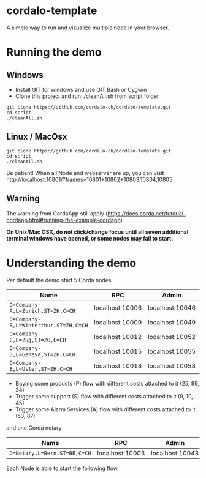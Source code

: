 # cordalo-template

A simple way to run and vizualize multiple node in your browser.

# Running the demo

## Windows 

* Install GIT for windows and use GIT Bash or Cygwin
* Clone this project and run ./cleanAll.sh from script folder
```
git clone https://github.com/cordalo-ch/cordalo-template.git
cd script
./cleanAll.sh
```

## Linux / MacOsx
```
git clone https://github.com/cordalo-ch/cordalo-template.git
cd script
./cleanAll.sh
```

Be patient!
When all Node and webserver are up, you can visit http://localhost:10801/?frames=10801+10802+10803,10804,10805

## Warning
The warning from CordaApp still apply (https://docs.corda.net/tutorial-cordapp.html#running-the-example-cordapp)

**On Unix/Mac OSX, do not click/change focus until all seven additional terminal windows have opened, or some nodes may fail to start.**

# Understanding the demo

Per default the demo start 5 Corda nodes

| Name | RPC | Admin | Webserver |
| ------------- | ------------- | ------------- | ------------- | 
| `O=Company-A,L=Zurich,ST=ZH,C=CH`  | localhost:10006 | localhost:10046 | localhost:10801
| `O=Company-B,L=Winterthur,ST=ZH,C=CH`  | localhost:10009 | localhost:10049 | localhost:10802
| `O=Company-C,L=Zug,ST=ZG,C=CH`  | localhost:10012 | localhost:10052 | localhost:10803
| `O=Company-D,L=Geneva,ST=ZH,C=CH`  | localhost:10015 | localhost:10055 | localhost:10804
| `O=Company-E,L=Uster,ST=ZH,C=CH`  | localhost:10018 | localhost:10058 | localhost:10805

* Buying some products (P) flow with different costs attached to it (25, 99, 34)
* Trigger some support (S) flow  with different costs attached to it (9, 10, 45)
* Trigger some Alarm Services (A) flow  with different costs attached to it (53, 87)

and one Corda notary

| Name | RPC | Admin | Webserver |
| ------------- | ------------- | ------------- | ------------- | 
| `O=Notary,L=Bern,ST=BE,C=CH`  | localhost:10003 | localhost:10043 | none

Each Node is able to start the following flow


